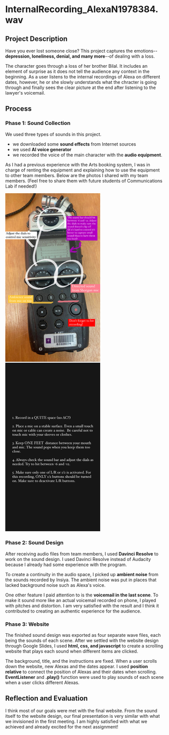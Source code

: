 # InternalRecording_AlexaN1978384.wav #
## Project Description ##
Have you ever lost someone close? This project captures the emotions--**depression, loneliness, denial, and many more**--of dealing with a loss. 

The character goes through a loss of her brother Bilal. It includes an element of surprise as it does not tell the audience any context in the beginning. As a user listens to the internal recordings of Alexa on different dates, however, he or she slowly understands what the chracter is going through and finally sees the clear picture at the end after listening to the lawyer's voicemail. 

## Process ##
### Phase 1: Sound Collection ###
We used three types of sounds in this project.
- we downloaded some **sound effects** from Internet sources
- we used **AI voice generator**
- we recorded the voice of the main character with the **audio equipment**. 

As I had a previous experience with the Arts booking system, I was in charge of renting the equipment and explaining how to use the equipment to other team members. Below are the photos I shared with my team members. (Feel free to share them with future students of Communications Lab if needed!)

<img src="images/documentation1.JPG" width="300"/> <img src="images/documentation2.JPG" width="300"/> 

### Phase 2: Sound Design ### 
After receiving audio files from team members, I used **Davinci Resolve** to work on the sound design. I used Davinci Resolve instead of Audacity because I already had some experience with the program. 

To create a continuity in the audio space, I picked up **ambient noise** from the sounds recorded by Insiya. The ambient noise was put in places that lacked background noise such as Alexa's voice. 

One other feature I paid attention to is the **voicemail in the last scene**. To make it sound more like an actual voicemail recorded on phone, I played with pitches and distortion. I am very satisfied with the result and I think it contributed to creating an authentic experience for the audience. 

### Phase 3: Website ###
The finished sound design was exported as four separate wave files, each being the sounds of each scene. After we settled with the website design through Google Slides, I used **html, css, and javascript** to create a scrolling website that plays each sound when different items are clicked. 

The background, title, and the instructions are fixed. When a user scrolls down the website, new Alexas and the dates appear. I used **position relative** to connect the position of Alexas and their dates when scrolling. **EventListener** and **.play()** function were used to play sounds of each scene when a user clicks different Alexas. 

## Reflection and Evaluation ##
I think most of our goals were met with the final website. From the sound itself to the website design, our final presentation is very similar with what we invisioned in the first meeting. I am highly satisfied with what we achieved and already excited for the next assignment! 
